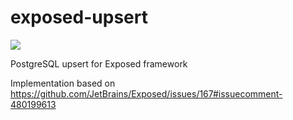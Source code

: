 # exposed-upsert
![](https://github.com/LukasForst/exposed-upsert/workflows/.github/workflows/cd.yml/badge.svg)

PostgreSQL upsert for Exposed framework

Implementation based on https://github.com/JetBrains/Exposed/issues/167#issuecomment-480199613
